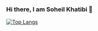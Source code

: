 ### Hi there, I am Soheil Khatibi 👋

[![Top Langs](https://github-readme-stats.vercel.app/api/top-langs/?username=soheilkhatibi&layout=pie)](https://github.com/anuraghazra/github-readme-stats)

